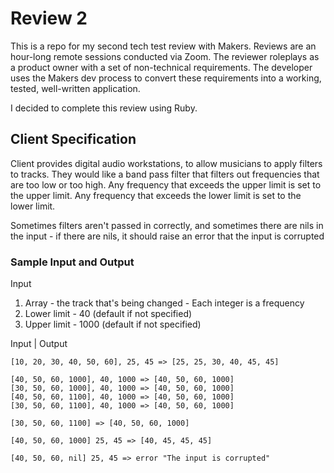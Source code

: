 # Review 2

This is a repo for my second tech test review with Makers. Reviews are an hour-long remote sessions conducted via Zoom. The reviewer roleplays as a product owner with a set of non-technical requirements. The developer uses the Makers dev process to convert these requirements into a working, tested, well-written application.

I decided to complete this review using Ruby.

## Client Specification

Client provides digital audio workstations, to allow musicians to apply filters to tracks.
They would like a band pass filter that filters out frequencies that are too low or too high.
Any frequency that exceeds the upper limit is set to the upper limit.
Any frequency that exceeds the lower limit is set to the lower limit.

Sometimes filters aren't passed in correctly, and sometimes there are nils in the input - if there are nils, it should raise an error that the input is corrupted

### Sample Input and Output

Input

1. Array - the track that's being changed - Each integer is a frequency
2. Lower limit - 40 (default if not specified)
3. Upper limit - 1000 (default if not specified)

Input | Output

```
[10, 20, 30, 40, 50, 60], 25, 45 => [25, 25, 30, 40, 45, 45]

[40, 50, 60, 1000], 40, 1000 => [40, 50, 60, 1000]
[30, 50, 60, 1000], 40, 1000 => [40, 50, 60, 1000]
[40, 50, 60, 1100], 40, 1000 => [40, 50, 60, 1000]
[30, 50, 60, 1100], 40, 1000 => [40, 50, 60, 1000]

[30, 50, 60, 1100] => [40, 50, 60, 1000]

[40, 50, 60, 1000] 25, 45 => [40, 45, 45, 45]

[40, 50, 60, nil] 25, 45 => error "The input is corrupted"
```

<!-- TEST SIMPLEST ELEMENT FIRST -> then wouldn't have to iterate over an array!
[40], 40, 1000 => [40] -->
